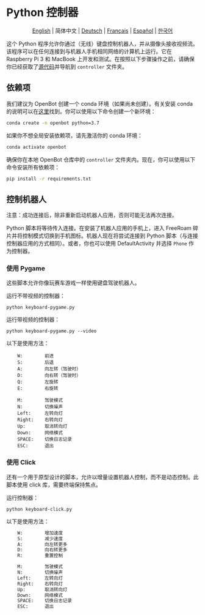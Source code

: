 # Python 控制器

<p align="center">
  <a href="README.md">English</a> |
  <span>简体中文</span> |
  <a href="README.de-DE.md">Deutsch</a> |
  <a href="README.fr-FR.md">Français</a> |
  <a href="README.es-ES.md">Español</a> |
  <a href="README.ko-KR.md">한국어</a>
</p>

这个 Python 程序允许你通过（无线）键盘控制机器人，并从摄像头接收视频流。该程序可以在任何连接到与机器人手机相同网络的计算机上运行。它在 Raspberry Pi 3 和 MacBook 上开发和测试。在按照以下步骤操作之前，请确保你已经获取了[源代码](https://github.com/ob-f/OpenBot#get-the-source-code)并导航到 `controller` 文件夹。

## 依赖项

我们建议为 OpenBot 创建一个 conda 环境（如果尚未创建）。有关安装 conda 的说明可以在[这里](https://docs.conda.io/projects/conda/en/latest/user-guide/install/)找到。你可以使用以下命令创建一个新环境：

```bash
conda create -n openbot python=3.7
```

如果你不想全局安装依赖项，请先激活你的 conda 环境：

```bash
conda activate openbot
```

确保你在本地 OpenBot 仓库中的 `controller` 文件夹内。现在，你可以使用以下命令安装所有依赖项：

```bash
pip install -r requirements.txt
```

## 控制机器人

注意：成功连接后，除非重新启动机器人应用，否则可能无法再次连接。

Python 脚本将等待传入连接。在安装了机器人应用的手机上，进入 FreeRoam 碎片并将控制模式切换到手机图标。机器人现在将尝试连接到 Python 脚本（与连接控制器应用的方式相同）。或者，你也可以使用 DefaultActivity 并选择 `Phone` 作为控制器。

### 使用 Pygame

这些脚本允许你像玩赛车游戏一样使用键盘驾驶机器人。

运行不带视频的控制器：

`python keyboard-pygame.py`

运行带视频的控制器：

`python keyboard-pygame.py --video`

以下是使用方法：

```
    W:        前进
    S:        后退
    A:        向左转（驾驶时）
    D:        向右转（驾驶时）
    Q:        左旋转
    E:        右旋转

    M:        驾驶模式
    N:        切换噪声
    Left:     左转向灯
    Right:    右转向灯
    Up:       取消转向灯
    Down:     网络模式
    SPACE:    切换日志记录
    ESC:      退出
```

### 使用 Click

还有一个用于原型设计的脚本，允许以增量设置机器人控制，而不是动态控制。此脚本使用 click 库，需要终端保持焦点。

运行控制器：

`python keyboard-click.py`

以下是使用方法：

```bash
    W:        增加速度
    S:        减少速度
    A:        向左转更多
    D:        向右转更多
    R:        重置控制

    M:        驾驶模式
    N:        切换噪声
    Left:     左转向灯
    Right:    右转向灯
    Up:       取消转向灯
    Down:     网络模式
    SPACE:    切换日志记录
    ESC:      退出
```
